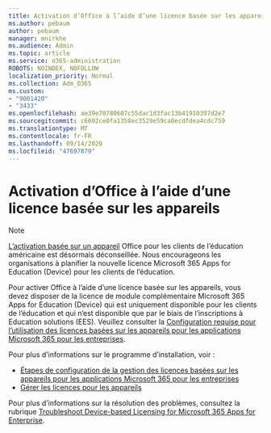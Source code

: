```yaml
---
title: Activation d’Office à l’aide d’une licence basée sur les appareils
ms.author: pebaum
author: pebaum
manager: mnirkhe
ms.audience: Admin
ms.topic: article
ms.service: o365-administration
ROBOTS: NOINDEX, NOFOLLOW
localization_priority: Normal
ms.collection: Adm_O365
ms.custom:
- "9001420"
- "3433"
ms.openlocfilehash: ae39e70780607c55dac1d3fac13b41910397d2e7
ms.sourcegitcommit: c6692ce0fa1358ec3529e59ca0ecdfdea4cdc759
ms.translationtype: MT
ms.contentlocale: fr-FR
ms.lasthandoff: 09/14/2020
ms.locfileid: "47697879"
---
```

# <a name="activating-office-using-device-based-licensing"></a>Activation d’Office à l’aide d’une licence basée sur les appareils

> [!NOTE]
> [L’activation basée sur un appareil](https://aka.ms/officedba) Office pour les clients de l’éducation américaine est désormais déconseillée. Nous encourageons les organisations à planifier la nouvelle licence Microsoft 365 Apps for Education (Device) pour les clients de l’éducation.

Pour activer Office à l’aide d’une licence basée sur les appareils, vous devez disposer de la licence de module complémentaire Microsoft 365 Apps for Education (Device) qui est uniquement disponible pour les clients de l’éducation et qui n’est disponible que par le biais de l’inscriptions à Education solutions (EES). Veuillez consulter la [Configuration requise pour l’utilisation des licences basées sur les appareils pour les applications Microsoft 365 pour les entreprises](https://docs.microsoft.com/deployoffice/device-based-licensing#requirements-for-using-device-based-licensing-for-microsoft-365-apps-for-enterprise).


Pour plus d’informations sur le programme d’installation, voir :

- [Étapes de configuration de la gestion des licences basées sur les appareils pour les applications Microsoft 365 pour les entreprises](https://docs.microsoft.com/deployoffice/device-based-licensing#steps-to-configure-device-based-licensing-for-microsoft-365-apps-for-enterprise)
- [Gérer les licences pour les appareils](https://docs.microsoft.com/microsoft-365/admin/misc/manage-licenses-for-devices)

Pour plus d’informations sur la résolution des problèmes, consultez la rubrique [Troubleshoot Device-based Licensing for Microsoft 365 Apps for Enterprise](https://docs.microsoft.com/deployoffice/device-based-licensing#troubleshoot-device-based-licensing-for-microsoft-365-apps-for-enterprise).
